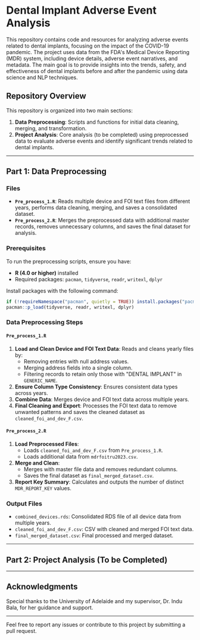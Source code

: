 
# Dental Implant Adverse Event Analysis

This repository contains code and resources for analyzing adverse events related to dental implants, focusing on the impact of the COVID-19 pandemic. The project uses data from the FDA's Medical Device Reporting (MDR) system, including device details, adverse event narratives, and metadata. The main goal is to provide insights into the trends, safety, and effectiveness of dental implants before and after the pandemic using data science and NLP techniques.

## Repository Overview

This repository is organized into two main sections:
1. **Data Preprocessing**: Scripts and functions for initial data cleaning, merging, and transformation.
2. **Project Analysis**: Core analysis (to be completed) using preprocessed data to evaluate adverse events and identify significant trends related to dental implants.

---

## Part 1: Data Preprocessing

### Files

- **`Pre_process_1.R`**: Reads multiple device and FOI text files from different years, performs data cleaning, merging, and saves a consolidated dataset.
- **`Pre_process_2.R`**: Merges the preprocessed data with additional master records, removes unnecessary columns, and saves the final dataset for analysis.

### Prerequisites

To run the preprocessing scripts, ensure you have:

- **R (4.0 or higher)** installed
- Required packages: `pacman`, `tidyverse`, `readr`, `writexl`, `dplyr`

Install packages with the following command:

```r
if (!requireNamespace("pacman", quietly = TRUE)) install.packages("pacman")
pacman::p_load(tidyverse, readr, writexl, dplyr)
```

### Data Preprocessing Steps

#### `Pre_process_1.R`

1. **Load and Clean Device and FOI Text Data**: Reads and cleans yearly files by:
   - Removing entries with null address values.
   - Merging address fields into a single column.
   - Filtering records to retain only those with "DENTAL IMPLANT" in `GENERIC_NAME`.
2. **Ensure Column Type Consistency**: Ensures consistent data types across years.
3. **Combine Data**: Merges device and FOI text data across multiple years.
4. **Final Cleaning and Export**: Processes the FOI text data to remove unwanted patterns and saves the cleaned dataset as `cleaned_foi_and_dev_F.csv`.

#### `Pre_process_2.R`

1. **Load Preprocessed Files**:
   - Loads `cleaned_foi_and_dev_F.csv` from `Pre_process_1.R`.
   - Loads additional data from `mdrfoitru2023.csv`.
2. **Merge and Clean**:
   - Merges with master file data and removes redundant columns.
   - Saves the final dataset as `final_merged_dataset.csv`.
3. **Report Key Summary**: Calculates and outputs the number of distinct `MDR_REPORT_KEY` values.

### Output Files

- `combined_devices.rds`: Consolidated RDS file of all device data from multiple years.
- `cleaned_foi_and_dev_F.csv`: CSV with cleaned and merged FOI text data.
- `final_merged_dataset.csv`: Final processed and merged dataset.

---

## Part 2: Project Analysis (To be Completed)


---

## Acknowledgments

Special thanks to the University of Adelaide and my supervisor, Dr. Indu Bala, for her guidance and support.

---

Feel free to report any issues or contribute to this project by submitting a pull request.
